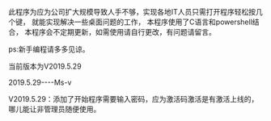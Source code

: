此程序为应为公司扩大规模导致人手不够，实现各地IT人员只需打开程序轻松按几个键，
就能实现解决一些桌面问题的工作，
本程序使用了C语言和powershell结合，
本程序会不定期更新，如需使用请自行更改，有问题请留言。

ps:新手编程请多多见谅。

当前版本为V2019.5.29

2019.5.29----Ms-v

V2019.5.29：添加了开始程序需要输入密码，应为激活码激活是有激活上线的，哪儿能让非管理员随便使用。
